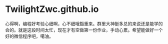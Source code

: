 # TwilightZwc.github.io
心得啊，编程好考验心细啊，心不细哦豁重来。群里大神挺多总的来说还是能学的会的。就是这段时间太忙，现在才有空做第一份作业，手动心累。希望能做好一个好的微信程序吧，噶油。